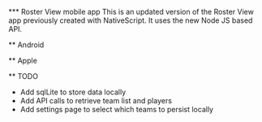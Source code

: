 *** Roster View mobile app
This is an updated version of the Roster View app previously created with NativeScript.  It uses the new Node JS based API.

** Android

** Apple

** TODO
- Add sqlLite to store data locally
- Add API calls to retrieve team list and players
- Add settings page to select which teams to persist locally


